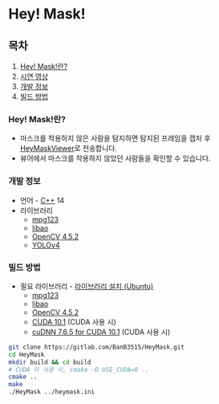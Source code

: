 # **Hey! Mask!**

## **목차**

1. [Hey! Mask!란?](#Hey-Mask란)
2. [시연 영상](#시연-영상)
3. [개발 정보](#개발-정보)
4. [빌드 방법](#빌드-방법)

### **Hey! Mask!란?**

-   마스크를 착용하지 않은 사람을 탐지하면 탐지된 프레임을 캡처 후 [HeyMaskViewer](https://gitlab.com/banb3515/HeyMaskViewer)로 전송합니다.
-   뷰어에서 마스크를 착용하지 않았던 사람들을 확인할 수 있습니다.

### **개발 정보**

-   언어 - [C++](https://isocpp.org/) 14
-   라이브러리
    -   [mpg123](https://www.mpg123.de/)
    -   [libao](https://www.xiph.org/ao/)
    -   [OpenCV 4.5.2](https://opencv.org/releases/)
    -   [YOLOv4](https://github.com/AlexeyAB/darknet)

### **빌드 방법**

-   필요 라이브러리 - [라이브러리 설치 (Ubuntu)](https://www.notion.so/Hey-Mask-3148ffa35f3a4d53a6f3d350dcce538d#67e2f52458144e38b6299406e1047475)
    -   [mpg123](https://www.mpg123.de/)
    -   [libao](https://www.xiph.org/ao/)
    -   [OpenCV 4.5.2](https://opencv.org/releases/)
    -   [CUDA 10.1](https://developer.nvidia.com/cuda-toolkit-archive) (CUDA 사용 시)
    -   [cuDNN 7.6.5 for CUDA 10.1](https://developer.nvidia.com/cudnn) (CUDA 사용 시)

```bash
git clone https://gitlab.com/BanB3515/HeyMask.git
cd HeyMask
mkdir build && cd build
# CUDA 미 사용 시, cmake -D USE_CUDA=0 ..
cmake ..
make
./HeyMask ../heymask.ini
```
